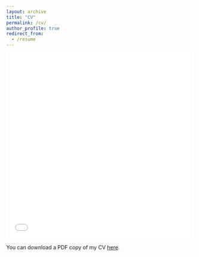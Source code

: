 ```yaml
---
layout: archive
title: "CV"
permalink: /cv/
author_profile: true
redirect_from:
  - /resume
---
```


<iframe src="/files/ndlc_CV.pdf" width="100%" height="500" frameborder="no" border="0" marginwidth="0" marginheight="0"></iframe>

You can download a PDF copy of my CV [here](/files/ndlc_CV.pdf).